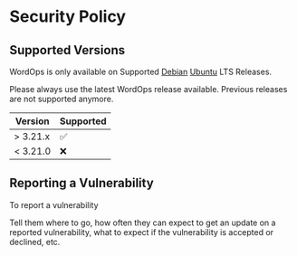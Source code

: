 # Security Policy

## Supported Versions

WordOps is only available on Supported [Debian](https://endoflife.date/debian) [Ubuntu](https://endoflife.date/ubuntu) LTS Releases.

Please always use the latest WordOps release available. Previous releases are not supported anymore.

| Version | Supported          |
| ------- | ------------------ |
| > 3.21.x   | :white_check_mark: |
| < 3.21.0   | :x:                |


## Reporting a Vulnerability

To report a vulnerability 

Tell them where to go, how often they can expect to get an update on a
reported vulnerability, what to expect if the vulnerability is accepted or
declined, etc.
